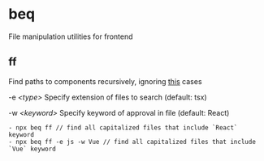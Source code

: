 # beq

File manipulation utilities for frontend

## ff

Find paths to components recursively, ignoring [this](lib/ff/README.md) cases

-e _\<type>_ Specify extension of files to search (default: tsx)

-w _\<keyword>_ Specify keyword of approval in file (default: React)

```
- npx beq ff // find all capitalized files that include `React` keyword
- npx beq ff -e js -w Vue // find all capitalized files that include `Vue` keyword

```
